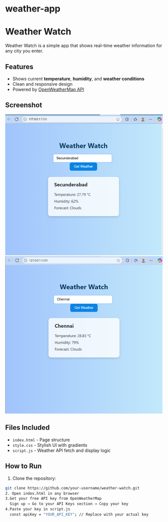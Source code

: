# weather-app
# Weather Watch

Weather Watch is a simple app that shows real-time weather information for any city you enter.

## Features
- Shows current **temperature**, **humidity**, and **weather conditions**
- Clean and responsive design
- Powered by [OpenWeatherMap API](https://openweathermap.org/api)

## Screenshot
![screenshot](Output1.png)
![screenshot](Output2.png)

## Files Included
- `index.html` - Page structure
- `style.css` - Stylish UI with gradients
- `script.js` - Weather API fetch and display logic

##  How to Run

1. Clone the repository:
```bash
git clone https://github.com/your-username/weather-watch.git
2. Open index.html in any browser
3.Get your free API key from OpenWeatherMap
  Sign up → Go to your API Keys section → Copy your key
4.Paste your key in script.js
  const apiKey = "YOUR_API_KEY"; // Replace with your actual key
